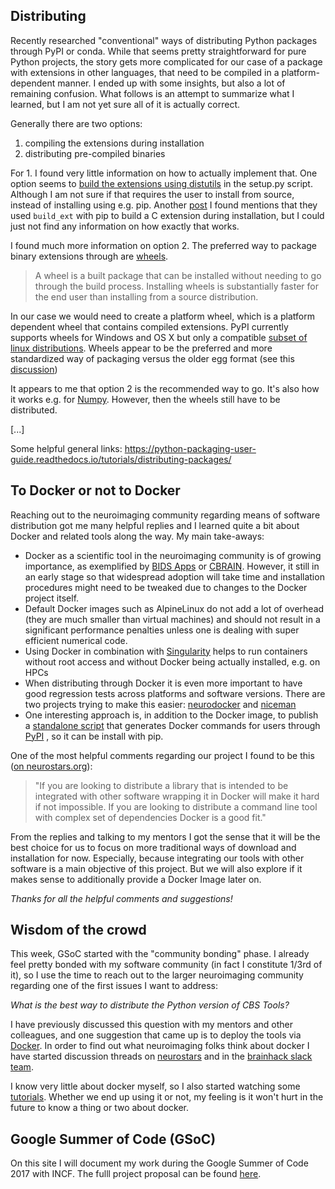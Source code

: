 ## Distributing

Recently researched "conventional" ways of distributing Python packages through PyPI or conda. While that seems pretty straightforward for pure Python projects, the story gets more complicated for our case of a package with extensions in other languages, that need to be compiled in a platform-dependent manner. I ended up with some insights, but also a lot of remaining confusion. What follows is an attempt to summarize what I learned, but I am not yet sure all of it is actually correct.

Generally there are two options: 
1. compiling the extensions during installation
2. distributing pre-compiled binaries

For 1. I found very little information on how to actually implement that. One option seems to [build the extensions using distutils](https://docs.python.org/2/extending/building.html) in the setup.py script. Although I am not sure if that requires the user to install from source, instead of installing using e.g. pip. Another [post](https://stackoverflow.com/questions/31380578/how-to-avoid-building-c-library-with-my-python-package) I found mentions that they used `build_ext` with pip to build a C extension during installation, but I could just not find any information on how exactly that works.

I found much more information on option 2. The preferred way to package binary extensions through are [wheels](https://python-packaging-user-guide.readthedocs.io/tutorials/distributing-packages/#wheels). 
>A wheel is a built package that can be installed without needing to go through the build process. Installing wheels is substantially faster for the end user than installing from a source distribution.

In our case we would need to create a platform wheel, which is a platform dependent wheel that contains compiled extensions. PyPI currently supports wheels for Windows and OS X but only a compatible [subset of linux distributions](https://www.python.org/dev/peps/pep-0513/). Wheels appear to be the preferred and more standardized way of packaging versus the older egg format (see this [discussion](https://packaging.python.org/discussions/wheel-vs-egg/))

It appears to me that option 2 is the recommended way to go. It's also how it works e.g. for [Numpy](https://pypi.python.org/pypi/numpy). However, then the wheels still have to be distributed.

[...]

Some helpful general links:
https://python-packaging-user-guide.readthedocs.io/tutorials/distributing-packages/


## To Docker or not to Docker

Reaching out to the neuroimaging community regarding means of software distribution got me many helpful replies and I learned quite a bit about Docker and related tools along the way. My main take-aways:

* Docker as a scientific tool in the neuroimaging community is of growing importance, as exemplified by [BIDS Apps](http://bids-apps.neuroimaging.io/) or [CBRAIN](http://natacha-beck.github.io/cbrain_docker/#/). However, it still in an early stage so that widespread adoption will take time and installation procedures might need to be tweaked due to changes to the Docker project itself.
* Default Docker images such as AlpineLinux do not add a lot of overhead (they are much smaller than virtual machines) and should not result in a significant performance penalties unless one is dealing with super efficient numerical code.
* Using Docker in combination with [Singularity](http://singularity.lbl.gov/) helps to run containers without root access and without Docker being actually installed, e.g. on HPCs
* When distributing through Docker it is even more important to have good regression tests across platforms and software versions. There are two projects trying to make this easier: [neurodocker](https://github.com/kaczmarj/neurodocker) and [niceman](https://github.com/ReproNim/niceman)
* One interesting approach is, in addition to the Docker image, to publish a [standalone script](https://github.com/poldracklab/fmriprep/blob/master/wrapper/fmriprep_docker.py) that generates Docker commands for users through [PyPI](https://pypi.python.org/pypi/fmriprep-docker) , so it can be install with pip.

One of the most helpful comments regarding our project I found to be this ([on neurostars.org](https://neurostars.org/t/using-docker-to-distribute-highres-neuroimaging-software/442/2?u=juhuntenburg)):

>"If you are looking to distribute a library that is intended to be integrated with other software wrapping it in Docker will make it hard if not impossible. If you are looking to distribute a command line tool with complex set of dependencies Docker is a good fit." 

From the replies and talking to my mentors I got the sense that it will be the best choice for us to focus on more traditional ways of download and installation for now. Especially, because integrating our tools with other software is a main objective of this project. But we will also explore if it makes sense to additionally provide a Docker Image later on.

*Thanks for all the helpful comments and suggestions!*


## Wisdom of the crowd

This week, GSoC started with the "community bonding" phase. I already feel pretty bonded with my software community (in fact I constitute 1/3rd of it), so I use the time to reach out to the larger neuroimaging community regarding one of the first issues I want to address: 

*What is the best way to distribute the Python version of CBS Tools?*

I have previously discussed this question with my mentors and other colleagues, and one suggestion that came up is to deploy the tools via [Docker](https://www.docker.com/). In order to find out what neuroimaging folks think about docker I have started discussion threads on [neurostars](https://neurostars.org/t/using-docker-to-distribute-highres-neuroimaging-software/442) and in the [brainhack slack team](https://brainhack-slack-invite.herokuapp.com/). 

I know very little about docker myself, so I also started watching some [tutorials](https://www.youtube.com/playlist?list=PLoYCgNOIyGAAzevEST2qm2Xbe3aeLFvLc). Whether we end up using it or not, my feeling is it won't hurt in the future to know a thing or two about docker. 


## Google Summer of Code (GSoC)

On this site I will document my work during the Google Summer of Code 2017 with INCF. The fulll project proposal can be found [here](https://docs.google.com/document/d/1lkcTpcYT1r1qwh4GwccyWjY3cq2VZ89AlQoKa4Fd2aQ/edit?usp=sharing).


